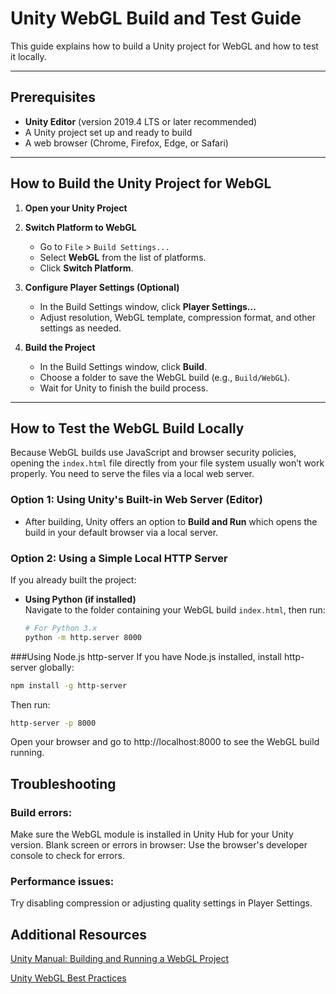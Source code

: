 # Unity WebGL Build and Test Guide

This guide explains how to build a Unity project for WebGL and how to test it locally.

---

## Prerequisites

- **Unity Editor** (version 2019.4 LTS or later recommended)
- A Unity project set up and ready to build
- A web browser (Chrome, Firefox, Edge, or Safari)

---

## How to Build the Unity Project for WebGL

1.  **Open your Unity Project**

2.  **Switch Platform to WebGL**
    - Go to `File` > `Build Settings...`
    - Select **WebGL** from the list of platforms.
    - Click **Switch Platform**.

3.  **Configure Player Settings (Optional)**
    - In the Build Settings window, click **Player Settings...**
    - Adjust resolution, WebGL template, compression format, and other settings as needed.

4.  **Build the Project**
    - In the Build Settings window, click **Build**.
    - Choose a folder to save the WebGL build (e.g., `Build/WebGL`).
    - Wait for Unity to finish the build process.

---

## How to Test the WebGL Build Locally

Because WebGL builds use JavaScript and browser security policies, opening the `index.html` file directly from your file system usually won’t work properly. You need to serve the files via a local web server.

### Option 1: Using Unity's Built-in Web Server (Editor)

- After building, Unity offers an option to **Build and Run** which opens the build in your default browser via a local server.

### Option 2: Using a Simple Local HTTP Server

If you already built the project:

- **Using Python (if installed)**  
  Navigate to the folder containing your WebGL build `index.html`, then run:

  ```bash
  # For Python 3.x
  python -m http.server 8000
  ```
###Using Node.js http-server
If you have Node.js installed, install http-server globally:
 ```bash
npm install -g http-server
  ```
Then run:
```Bash
http-server -p 8000
```
Open your browser and go to http://localhost:8000 to see the WebGL build running.
                            
               

## Troubleshooting

### Build errors:

Make sure the WebGL module is installed in Unity Hub for your Unity version.
Blank screen or errors in browser:
Use the browser's developer console to check for errors.
### Performance issues:
Try disabling compression or adjusting quality settings in Player Settings.
## Additional Resources
[Unity Manual: Building and Running a WebGL Project
](https://docs.unity3d.com/Manual/webgl-building.html)

[Unity WebGL Best Practices](https://unity.com/webgl-best-practices)
